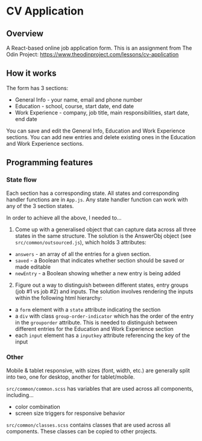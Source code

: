 # CV Application

## Overview

A React-based online job application form. This is an assignment from The Odin Project: https://www.theodinproject.com/lessons/cv-application

## How it works

The form has 3 sections:

- General Info - your name, email and phone number
- Education - school, course, start date, end date
- Work Experience - company, job title, main responsibilities, start date, end date

You can save and edit the General Info, Education and Work Experience sections. You can add new entries and delete existing ones in the Education and Work Experience sections.

## Programming features

### State flow

Each section has a corresponding state. All states and corresponding handler functions are in `App.js`. Any state handler function can work with any of the 3 section states.

In order to achieve all the above, I needed to...

1. Come up with a generalised object that can capture data across all three states in the same structure. The solution is the AnswerObj object (see `src/common/outsourced.js`), which holds 3 attributes:

- `answers` - an array of all the entries for a given section.
- `saved` - a Boolean that indicates whether section should be saved or made editable
- `newEntry` - a Boolean showing whether a new entry is being added

2. Figure out a way to distinguish between different states, entry groups (job #1 vs job #2) and inputs. The solution involves rendering the inputs within the following html hierarchy:

- a `form` element with a `state` attribute indicating the section
- a `div` with class `group-order-indicator` which has the order of the entry in the `grouporder` attribute. This is needed to distinguish between different entries for the Education and Work Experience section
- each `input` element has a `inputkey` attribute referencing the key of the input

### Other

Mobile & tablet responsive, with sizes (font, width, etc.) are generally split into two, one for desktop, another for tablet/mobile.

`src/common/common.scss` has variables that are used across all components, including...

- color combination
- screen size triggers for responsive behavior

`src/common/classes.scss` contains classes that are used across all components. These classes can be copied to other projects.
